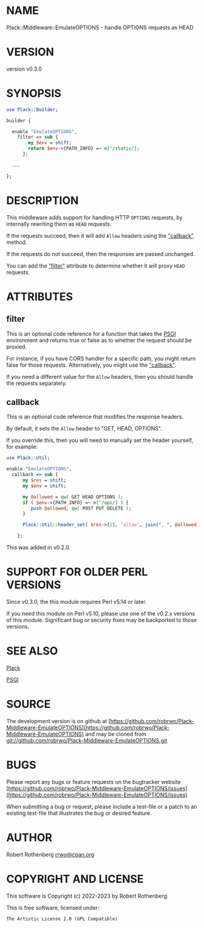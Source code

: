 # NAME

Plack::Middleware::EmulateOPTIONS - handle OPTIONS requests as HEAD

# VERSION

version v0.3.0

# SYNOPSIS

```perl
use Plack::Builder;

builder {

  enable "EmulateOPTIONS",
    filter => sub {
        my $env = shift;
        return $env->{PATH_INFO} =~ m[^/static/];
      };

  ...

};
```

# DESCRIPTION

This middleware adds support for handling HTTP `OPTIONS` requests, by internally rewriting them as `HEAD` requests.

If the requests succeed, then it will add `Allow` headers using the ["callback"](#callback) method.

If the requests do not succeed, then the responses are passed unchanged.

You can add the ["filter"](#filter) attribute to determine whether it will proxy `HEAD` requests.

# ATTRIBUTES

## filter

This is an optional code reference for a function that takes the [PSGI](https://metacpan.org/pod/PSGI) environment and returns true or false as to
whether the request should be proxied.

For instance, if you have CORS handler for a specific path, you might return false for those requests. Alternatively,
you might use the ["callback"](#callback).

If you need a different value for the `Allow` headers, then you should handle the requests separately.

## callback

This is an optional code reference that modifies the response headers.

By default, it sets the `Allow` header to "GET, HEAD, OPTIONS".

If you override this, then you will need to manually set the header yourself, for example:

```perl
use Plack::Util;

enable "EmulateOPTIONS",
  callback => sub {
      my $res = shift;
      my $env = shift;

      my @allowed = qw( GET HEAD OPTIONS );
      if ( $env->{PATH_INFO} =~ m[^/api/] ) {
         push @allowed, qw( POST PUT DELETE );
      }

      Plack::Util::header_set( $res->[1], 'allow', join(", ", @allowed) );

    };
```

This was added in v0.2.0.

# SUPPORT FOR OLDER PERL VERSIONS

Since v0.3.0, the this module requires Perl v5.14 or later.

If you need this module on Perl v5.10, please use one of the v0.2.x
versions of this module.  Significant bug or security fixes may be
backported to those versions.

# SEE ALSO

[Plack](https://metacpan.org/pod/Plack)

[PSGI](https://metacpan.org/pod/PSGI)

# SOURCE

The development version is on github at [https://github.com/robrwo/Plack-Middleware-EmulateOPTIONS](https://github.com/robrwo/Plack-Middleware-EmulateOPTIONS)
and may be cloned from [git://github.com/robrwo/Plack-Middleware-EmulateOPTIONS.git](git://github.com/robrwo/Plack-Middleware-EmulateOPTIONS.git)

# BUGS

Please report any bugs or feature requests on the bugtracker website
[https://github.com/robrwo/Plack-Middleware-EmulateOPTIONS/issues](https://github.com/robrwo/Plack-Middleware-EmulateOPTIONS/issues)

When submitting a bug or request, please include a test-file or a
patch to an existing test-file that illustrates the bug or desired
feature.

# AUTHOR

Robert Rothenberg <rrwo@cpan.org>

# COPYRIGHT AND LICENSE

This software is Copyright (c) 2022-2023 by Robert Rothenberg.

This is free software, licensed under:

```
The Artistic License 2.0 (GPL Compatible)
```
